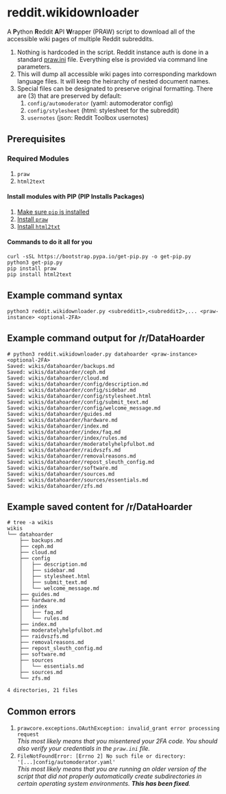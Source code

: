 # reddit.wikidownloader
A **P**ython **R**eddit **A**PI **W**rapper (PRAW) script to download all of the accessible wiki pages of multiple Reddit subreddits.

1. Nothing is hardcoded in the script. Reddit instance auth is done in a standard [praw.ini](https://praw.readthedocs.io/en/stable/getting_started/configuration/prawini.html) file. Everything else is provided via command line parameters.
1. This will dump all accessible wiki pages into corresponding markdown language files. It will keep the heirarchy of nested document names.
1. Special files can be designated to preserve original formatting. There are (3) that are preserved by default:
   1. `config/automoderator` (yaml: automoderator config)
   1. `config/stylesheet` (html: stylesheet for the subreddit)
   1. `usernotes` (json: Reddit Toolbox usernotes)

## Prerequisites

### Required Modules

1. `praw`
2. `html2text`

#### Install modules with PIP (**P**IP **I**nstalls **P**ackages)

1. [Make sure `pip` is installed](https://pip.pypa.io/en/stable/installation/)
2. [Install `praw`](https://pypi.org/project/praw/)
3. [Install `html2txt`](https://pypi.org/project/html2text/)

#### Commands to do it all for you

    curl -sSL https://bootstrap.pypa.io/get-pip.py -o get-pip.py
    python3 get-pip.py
    pip install praw
    pip install html2text

## Example command syntax

    python3 reddit.wikidownloader.py <subreddit1>,<subreddit2>,... <praw-instance> <optional-2FA>

## Example command output for /r/DataHoarder

    # python3 reddit.wikidownloader.py datahoarder <praw-instance> <optional-2FA>
    Saved: wikis/datahoarder/backups.md
    Saved: wikis/datahoarder/ceph.md
    Saved: wikis/datahoarder/cloud.md
    Saved: wikis/datahoarder/config/description.md
    Saved: wikis/datahoarder/config/sidebar.md
    Saved: wikis/datahoarder/config/stylesheet.html
    Saved: wikis/datahoarder/config/submit_text.md
    Saved: wikis/datahoarder/config/welcome_message.md
    Saved: wikis/datahoarder/guides.md
    Saved: wikis/datahoarder/hardware.md
    Saved: wikis/datahoarder/index.md
    Saved: wikis/datahoarder/index/faq.md
    Saved: wikis/datahoarder/index/rules.md
    Saved: wikis/datahoarder/moderatelyhelpfulbot.md
    Saved: wikis/datahoarder/raidvszfs.md
    Saved: wikis/datahoarder/removalreasons.md
    Saved: wikis/datahoarder/repost_sleuth_config.md
    Saved: wikis/datahoarder/software.md
    Saved: wikis/datahoarder/sources.md
    Saved: wikis/datahoarder/sources/essentials.md
    Saved: wikis/datahoarder/zfs.md

## Example saved content for /r/DataHoarder

    # tree -a wikis
    wikis
    └── datahoarder
        ├── backups.md
        ├── ceph.md
        ├── cloud.md
        ├── config
        │   ├── description.md
        │   ├── sidebar.md
        │   ├── stylesheet.html
        │   ├── submit_text.md
        │   └── welcome_message.md
        ├── guides.md
        ├── hardware.md
        ├── index
        │   ├── faq.md
        │   └── rules.md
        ├── index.md
        ├── moderatelyhelpfulbot.md
        ├── raidvszfs.md
        ├── removalreasons.md
        ├── repost_sleuth_config.md
        ├── software.md
        ├── sources
        │   └── essentials.md
        ├── sources.md
        └── zfs.md

    4 directories, 21 files

## Common errors

1. `prawcore.exceptions.OAuthException: invalid_grant error processing request`  
*This most likely means that you misentered your 2FA code. You should also verify your credentials in the `praw.ini` file.*
2. `FileNotFoundError: [Errno 2] No such file or directory: '[...]config/automoderator.yaml'`  
*This most likely means that you are running an older version of the script that did not properly automatically create subdirectories in certain operating system environments. **This has been fixed**.*
